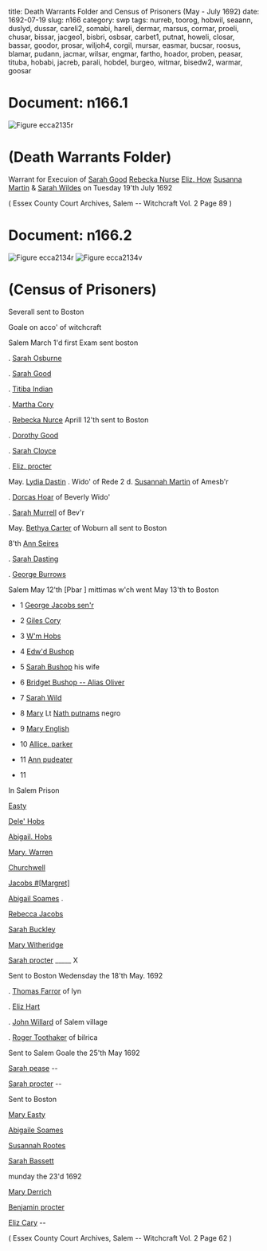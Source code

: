 title: Death Warrants Folder and Census of Prisoners (May - July 1692)
date: 1692-07-19
slug: n166
category: swp
tags: nurreb, toorog, hobwil, seaann, duslyd, dussar, careli2, somabi, hareli, dermar, marsus, cormar, proeli, chusar, bissar, jacgeo1, bisbri, osbsar, carbet1, putnat, howeli, closar, bassar, goodor, prosar, wiljoh4, corgil, mursar, easmar, bucsar, roosus, blamar, pudann, jacmar, wilsar, engmar, fartho, hoador, proben, peasar, tituba, hobabi, jacreb, parali, hobdel, burgeo, witmar, bisedw2, warmar, goosar




# Document: n166.1

![Figure ecca2135r](/assets/thumb/ecca2135r.jpg)

# (Death Warrants Folder) 

Warrant for Execuion of [Sarah Good](/tag/goosar.html) [Rebecka Nurse](/tag/nurreb.html) [Eliz. How](/tag/howeli.html) [Susanna Martin](/tag/marsus.html) & [Sarah Wildes](/tag/wilsar.html) on Tuesday 19'th July 1692

( Essex County Court Archives, Salem -- Witchcraft Vol. 2 Page 89 )


# Document: n166.2

![Figure ecca2134r](/assets/thumb/ecca2134r.jpg)
![Figure ecca2134v](/assets/thumb/ecca2134v.jpg)

# (Census of Prisoners) 

Severall sent to Boston 

Goale on acco' of witchcraft 

Salem March 1'd first Exam sent boston

. [Sarah Osburne](/tag/osbsar.html)

. [Sarah Good](/tag/goosar.html)

. [Titiba Indian](/tag/tituba.html)

. [Martha Cory](/tag/cormar.html)

. [Rebecka Nurce](/tag/nurreb.html) Aprill 12'th sent to Boston 

. [Dorothy Good](/tag/goodor.html)

. [Sarah Cloyce](/tag/closar.html)

. [Eliz. procter](/tag/proeli.html)

May. [Lydia Dastin](/tag/duslyd.html) . Wido' of Rede 2 d. [Susannah Martin](/tag/marsus.html) of Amesb'r

. [Dorcas Hoar](/tag/hoador.html) of Beverly Wido'

. [Sarah Murrell](/tag/mursar.html) of Bev'r

May. [Bethya Carter](/tag/carbet1.html) of Woburn all sent to Boston

8'th [Ann Seires](/tag/seaann.html)

. [Sarah Dasting](/tag/dussar.html)

. [George Burrows](/tag/burgeo.html)

Salem May 12'th [Pbar ] mittimas w'ch went May 13'th to Boston

* 1 [George Jacobs sen'r](/tag/jacgeo1.html)

* 2 [Giles Cory](/tag/corgil.html)

* 3 [W'm Hobs](/tag/hobwil.html)

* 4 [Edw'd Bushop](/tag/bisedw2.html)

* 5 [Sarah Bushop](/tag/bissar.html) his wife

* 6 [Bridget Bushop -- Alias Oliver](/tag/bisbri.html)

* 7 [Sarah Wild](/tag/wilsar.html)

* 8 [Mary](/tag/blamar.html) Lt [Nath putnams](/tag/putnat.html) negro

* 9 [Mary English](/tag/engmar.html)

* 10 [Allice. parker](/tag/parali.html)

* 11 [Ann pudeater](/tag/pudann.html)

* 11 

In Salem Prison 

[Easty](/tag/easmar.html)

[Dele' Hobs](/tag/hobdel.html)

[Abigail. Hobs](/tag/hobabi.html)

[Mary. Warren](/tag/warmar.html)

[Churchwell](/tag/chusar.html)

[Jacobs #[Margret]](/tag/jacmar.html)

[Abigail Soames](/tag/somabi.html) .

[Rebecca Jacobs](/tag/jacreb.html)

[Sarah Buckley](/tag/bucsar.html)

[Mary Witheridge](/tag/witmar.html)

[Sarah procter](/tag/prosar.html) _____ X

Sent to Boston Wedensday the 18'th May. 1692

. [Thomas Farror](/tag/fartho.html) of lyn

. [Eliz Hart](/tag/hareli.html)

. [John Willard](/tag/wiljoh4.html) of Salem village

. [Roger Toothaker](/tag/toorog.html) of bilrica

Sent to Salem Goale the 25'th May 1692 

[Sarah pease](/tag/peasar.html) --

[Sarah procter](/tag/prosar.html) --

Sent to Boston 

[Mary Easty](/tag/easmar.html)

[Abigaile Soames](/tag/somabi.html)

[Susannah Rootes](/tag/roosus.html)

[Sarah Bassett](/tag/bassar.html)

munday the 23'd 1692 

[Mary Derrich](/tag/dermar.html)

[Benjamin procter](/tag/proben.html)

[Eliz Cary](/tag/careli2.html) --

( Essex County Court Archives, Salem -- Witchcraft Vol. 2 Page 62 )
